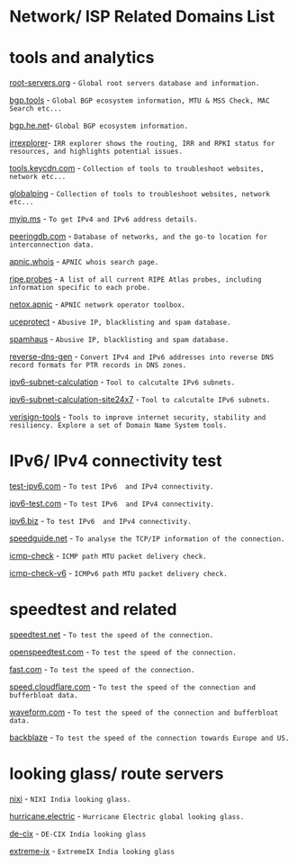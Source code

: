 # Network/ ISP Related Domains List

# tools and analytics
[root-servers.org](https://root-servers.org/) - ```Global root servers database and information.```

[bgp.tools](https://bgp.tools/) - ```Global BGP ecosystem information, MTU & MSS Check, MAC Search etc...```

[bgp.he.net](https://bgp.he.net/)- ```Global BGP ecosystem information.```

[irrexplorer](https://irrexplorer.nlnog.net/)- ```IRR explorer shows the routing, IRR and RPKI status for resources, and highlights potential issues.```

[tools.keycdn.com](https://tools.keycdn.com/) - ```Collection of tools to troubleshoot websites, network etc...```

[globalping](https://www.jsdelivr.com/globalping) - ```Collection of tools to troubleshoot websites, network etc...```

[myip.ms](https://myip.ms) - ```To get IPv4 and IPv6 address details.```

[peeringdb.com](https://www.peeringdb.com/) - ```Database of networks, and the go-to location for interconnection data.```

[apnic.whois](https://wq.apnic.net//static/search.html) - ```APNIC whois search page.```

[ripe.probes](https://atlas.ripe.net/probes) - ```A list of all current RIPE Atlas probes, including information specific to each probe.```

[netox.apnic](https://netox.apnic.net/) - ```APNIC network operator toolbox.```

[uceprotect](https://www.uceprotect.net/en/rblcheck.php) - ```Abusive IP, blacklisting and spam database.```

[spamhaus](https://check.spamhaus.org/) - ```Abusive IP, blacklisting and spam database.```

[reverse-dns-gen](https://www.whatsmydns.net/reverse-dns-generator) - ```Convert IPv4 and IPv6 addresses into reverse DNS record formats for PTR records in DNS zones.```

[ipv6-subnet-calculation](https://www.internex.at/de/toolbox/ipv6) - ```Tool to calcutalte IPv6 subnets.```

[ipv6-subnet-calculation-site24x7](https://www.site24x7.com/tools/ipv6-subnetcalculator.html) - ```Tool to calcutalte IPv6 subnets.```

[verisign-tools](https://www.verisign.com/en_US/company-information/verisign-labs/internet-security-tools/index.xhtml) - ```Tools to improve internet security, stability and resiliency. Explore a set of Domain Name System tools.```


# IPv6/ IPv4 connectivity test
[test-ipv6.com](https://test-ipv6.com/) - ```To test IPv6  and IPv4 connectivity.```

[ipv6-test.com](https://ipv6-test.com/) - ```To test IPv6  and IPv4 connectivity.```

[ipv6.biz](https://ip6.biz/) - ```To test IPv6  and IPv4 connectivity.```

[speedguide.net](http://www.speedguide.net:8080/) - ```To analyse the TCP/IP information of the connection.```

[icmp-check](http://icmpcheck.popcount.org/) - ```ICMP path MTU packet delivery check.```

[icmp-check-v6](http://icmpcheckv6.popcount.org/) - ```ICMPv6 path MTU packet delivery check.```


# speedtest and related
[speedtest.net](https://www.speedtest.net/) - ```To test the speed of the connection.```

[openspeedtest.com](https://openspeedtest.com/) - ```To test the speed of the connection.```

[fast.com](https://fast.com/) - ```To test the speed of the connection.```

[speed.cloudflare.com](https://speed.cloudflare.com/) - ```To test the speed of the connection and bufferbloat data.```

[waveform.com](https://www.waveform.com/tools/bufferbloat) - ```To test the speed of the connection and bufferbloat data.```

[backblaze](https://www.backblaze.com/cloud-backup/resources/speedtest) - ```To test the speed of the connection towards Europe and US.```

# looking glass/ route servers
[nixi](https://lg.nixi.in/) - ```NIXI India looking glass.```

[hurricane.electric](https://lg.he.net/) - ```Hurricane Electric global looking glass.```

[de-cix](https://alice-lg.theixp.net/) - ```DE-CIX India looking glass```

[extreme-ix](https://lg.extreme-ix.org/lg) - ```ExtremeIX India looking glass```

